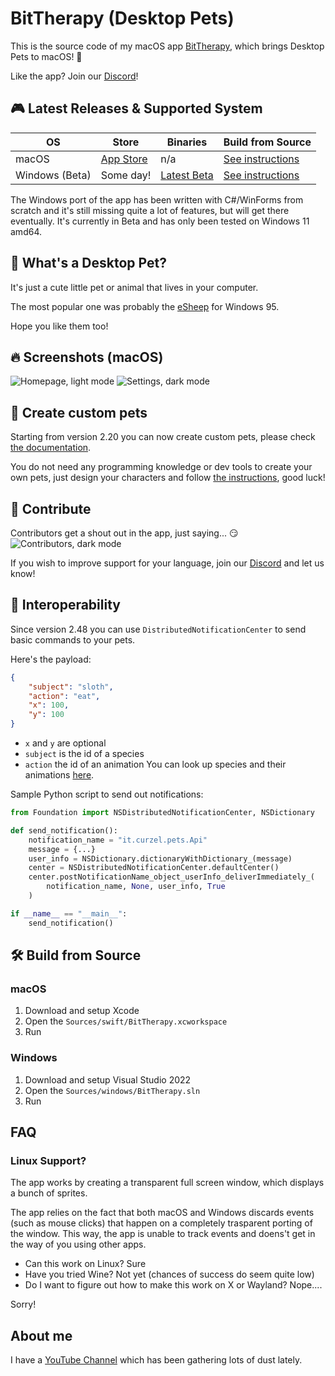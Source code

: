 # BitTherapy (Desktop Pets)
This is the source code of my macOS app [BitTherapy](https://apps.apple.com/app/desktop-pets/id1575542220), which brings Desktop Pets to macOS! 🚀

Like the app? Join our [Discord](https://discord.gg/MCdEgXKSH5)!

## 🎮 Latest Releases & Supported System
|OS|Store|Binaries|Build from Source|
|---|---|---|---|
|macOS|[App Store](https://apps.apple.com/app/id1575542220)|n/a|[See instructions](#build-macos)|
|Windows (Beta)|Some day!|[Latest Beta](https://github.com/curzel-it/bit-therapy/releases/tag/windows-v1.0.0)|[See instructions](#build-windows)|

The Windows port of the app has been written with C#/WinForms from scratch and it's still missing quite a lot of features, but will get there eventually. It's currently in Beta and has only been tested on Windows 11 amd64.

## 🤔 What's a Desktop Pet?
It's just a cute little pet or animal that lives in your computer.

The most popular one was probably the [eSheep](https://github.com/Adrianotiger/desktopPet) for Windows 95.

Hope you like them too!

## 🔥 Screenshots (macOS)
![Homepage, light mode](docs/1.png)
![Settings, dark mode](docs/2.png)

## 🎨 Create custom pets
Starting from version 2.20 you can now create custom pets, please check [the documentation](https://curzel.it/bit-therapy/custompets).

You do not need any programming knowledge or dev tools to create your own pets, just design your characters and follow [the instructions](https://curzel.it/bit-therapy/custompets), good luck!

## 🙏 Contribute
Contributors get a shout out in the app, just saying... 😏
![Contributors, dark mode](docs/contributors.png)

If you wish to improve support for your language, join our [Discord](https://discord.gg/MCdEgXKSH5) and let us know!

## 🔔 Interoperability 
Since version 2.48 you can use `DistributedNotificationCenter` to send basic commands to your pets.

Here's the payload:
```json
{
    "subject": "sloth",
    "action": "eat",
    "x": 100,
    "y": 100
}
```
* `x` and `y` are optional
* `subject` is the id of a species
* `action` the id of an animation
You can look up species and their animations [here](https://github.com/curzel-it/bit-therapy/tree/main/Species).

Sample Python script to send out notifications:
```python
from Foundation import NSDistributedNotificationCenter, NSDictionary

def send_notification():
    notification_name = "it.curzel.pets.Api"
    message = {...}
    user_info = NSDictionary.dictionaryWithDictionary_(message)
    center = NSDistributedNotificationCenter.defaultCenter()
    center.postNotificationName_object_userInfo_deliverImmediately_(
        notification_name, None, user_info, True
    )

if __name__ == "__main__":
    send_notification()
```

## 🛠️ Build from Source
### macOS
<a name="build-macos"></a>
1. Download and setup Xcode
1. Open the `Sources/swift/BitTherapy.xcworkspace`
1. Run

### Windows
<a name="build-windows"></a>
1. Download and setup Visual Studio 2022
1. Open the `Sources/windows/BitTherapy.sln`
1. Run

## FAQ
### Linux Support?
The app works by creating a transparent full screen window, which displays a bunch of sprites.

The app relies on the fact that both macOS and Windows discards events (such as mouse clicks) that happen on a completely trasparent porting of the window. This way, the app is unable to track events and doens't get in the way of you using other apps.

* Can this work on Linux? Sure
* Have you tried Wine? Not yet (chances of success do seem quite low)
* Do I want to figure out how to make this work on X or Wayland? Nope....

Sorry!

## About me
I have a [YouTube Channel](https://www.youtube.com/@HiddenMugs) which has been gathering lots of dust lately.
